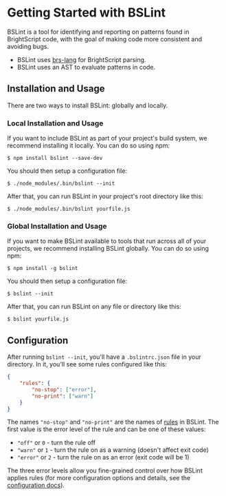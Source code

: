 # Getting Started with BSLint

BSLint is a tool for identifying and reporting on patterns found in BrightScript code, with the goal of making code more consistent and avoiding bugs.

* BSLint uses [brs-lang](https://github.com/willowtreeapps/brs-lang) for BrightScript parsing.
* BSLint uses an AST to evaluate patterns in code.

## Installation and Usage

There are two ways to install BSLint: globally and locally.

### Local Installation and Usage

If you want to include BSLint as part of your project's build system, we recommend installing it locally. You can do so using npm:

```
$ npm install bslint --save-dev
```

You should then setup a configuration file:

```
$ ./node_modules/.bin/bslint --init
```

After that, you can run BSLint in your project's root directory like this:

```
$ ./node_modules/.bin/bslint yourfile.js
```

### Global Installation and Usage

If you want to make BSLint available to tools that run across all of your projects, we recommend installing BSLint globally. You can do so using npm:

```
$ npm install -g bslint
```

You should then setup a configuration file:

```
$ bslint --init
```

After that, you can run BSLint on any file or directory like this:

```
$ bslint yourfile.js
```

## Configuration

After running `bslint --init`, you'll have a `.bslintrc.json` file in your directory. In it, you'll see some rules configured like this:

```json
{
    "rules": {
        "no-stop": ["error"],
        "no-print": ["warn"]
    }
}
```

The names `"no-stop"` and `"no-print"` are the names of [rules](https://willowtreeapps.github.io/bslint/rules) in BSLint. The first value is the error level of the rule and can be one of these values:

* `"off"` or `0` - turn the rule off
* `"warn"` or `1` - turn the rule on as a warning (doesn't affect exit code)
* `"error"` or `2` - turn the rule on as an error (exit code will be 1)

The three error levels allow you fine-grained control over how BSLint applies rules (for more configuration options and details, see the [configuration docs](https://willowtreeapps.github.io/bslint/user-guide/configuring)).